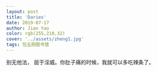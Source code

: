```yaml
---
layout: post
title: 'Daries'
date: 2019-07-17
author: Jian Yao
color: rgb(255,210,32)
cover: '../assets/zheng1.jpg'
tags: 包玉刚图书馆
---
```

别无他法， 屈于淫威。你肚子痛的时候，我就可以多吃辣条了。
